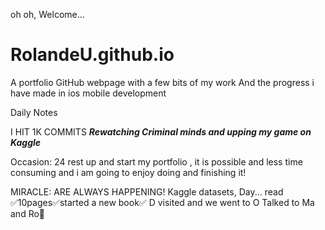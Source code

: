  oh oh, Welcome...
# RolandeU.github.io
A portfolio GitHub webpage with a few bits of my work
And the progress i have made in ios mobile development 

Daily Notes

I HIT 1K COMMITS
***Rewatching Criminal minds and upping my game on Kaggle***

Occasion: 24
rest up and start my portfolio , 
it is possible and less time consuming and i am going to enjoy doing and finishing it!

MIRACLE: ARE ALWAYS HAPPENING!
Kaggle datasets, Day...
read ✅10pages✅started a new book✅
D visited and we went to O
Talked to Ma and Ro🥰






